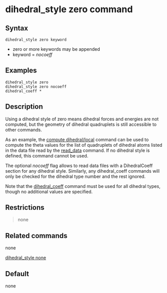 # dihedral_style zero command

## Syntax

``` LAMMPS
dihedral_style zero keyword
```

-   zero or more keywords may be appended
-   keyword = *nocoeff*

## Examples

``` LAMMPS
dihedral_style zero
dihedral_style zero nocoeff
dihedral_coeff *
```

## Description

Using a dihedral style of zero means dihedral forces and energies are
not computed, but the geometry of dihedral quadruplets is still
accessible to other commands.

As an example, the [compute dihedral/local](compute_dihedral_local)
command can be used to compute the theta values for the list of
quadruplets of dihedral atoms listed in the data file read by the
[read_data](read_data) command. If no dihedral style is defined, this
command cannot be used.

The optional *nocoeff* flag allows to read data files with a
DihedralCoeff section for any dihedral style. Similarly, any
dihedral_coeff commands will only be checked for the dihedral type
number and the rest ignored.

Note that the [dihedral_coeff](dihedral_coeff) command must be used for
all dihedral types, though no additional values are specified.

## Restrictions

> none

## Related commands

none

[dihedral_style none](dihedral_none)

## Default

none
